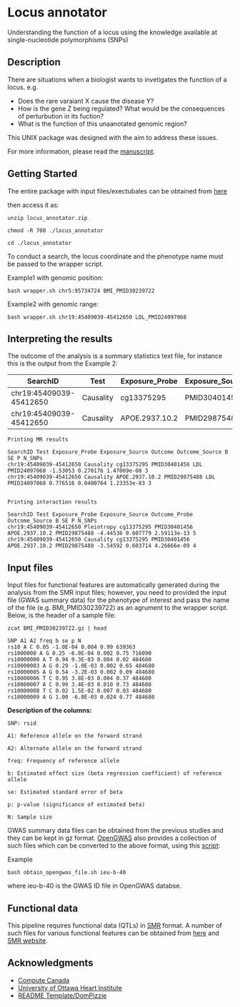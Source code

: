 # Locus annotator

Understanding the function of a locus using the knowledge available at single-nucleotide polymorphisms (SNPs)

## Description

There are situations when a biologist wants to invetigates the function of a locus. e.g.

* Does the rare varaiant X cause the disease Y?
* How is the gene Z being regulated? What would be the consequences of perturbution in its fuction?
* What is the function of this unaanotated genomic region?

This UNIX package was designed with the aim to address these issues.

For more information, please read the [manuscript](https://www.preprints.org/manuscript/202108.0084/v1).

## Getting Started

The entire package with input files/exectubales can be obtained from [here](https://filr.ottawaheart.ca/ssf/s/readFile/share/2454/2372143190551438567/publicLink/locus_annotator.zip)

then access it as:
```
unzip locus_annotator.zip

chmod -R 700 ./locus_annotator

cd ./locus_annotator
```
To conduct a search, the locus coordinate and the phenotype name must be passed to the wrapper script.

Example1 with genomic position:
```
bash wrapper.sh chr5:95734724 BMI_PMID30239722
```


Example2 with genomic range:
```
bash wrapper.sh chr19:45409039-45412650 LDL_PMID24097068
```

## Interpreting the results

The outcome of the analysis is a summary statistics text file, for instance this is the output from the Example 2:

| SearchID                | Test      | Exposure_Probe | Exposure_Source | Outcome | Outcome_Source | B     | SE        | P        | N_SNPs |
|-------------------------|-----------|----------------|-----------------|---------|----------------|-------|-----------|----------|--------|
| chr19:45409039-45412650 | Causality | cg13375295     | PMID30401456    | LDL     | PMID24097068   | -1.53 | 0.270176  | 1.47E-08 | 3      |
| chr19:45409039-45412650 | Causality | APOE.2937.10.2 | PMID29875488    | LDL     | PMID24097068   | 0.78  | 0.0400764 | 1.23E-83 | 3      |

```
Printing MR results

SearchID Test Exposure_Probe Exposure_Source Outcome Outcome_Source B SE P N_SNPs
chr19:45409039-45412650 Causality cg13375295 PMID30401456 LDL PMID24097068 -1.53053 0.270176 1.47069e-08 3
chr19:45409039-45412650 Causality APOE.2937.10.2 PMID29875488 LDL PMID24097068 0.776516 0.0400764 1.23353e-83 3


Printing interaction results

SearchID Test Exposure_Probe Exposure_Source Outcome_Probe Outcome_Source B SE P N_SNPs
chr19:45409039-45412650 Pleiotropy cg13375295 PMID30401456 APOE.2937.10.2 PMID29875488 -4.44536 0.607779 2.59113e-13 5
chr19:45409039-45412650 Causality cg13375295 PMID30401456 APOE.2937.10.2 PMID29875488 -3.54592 0.603714 4.26666e-09 4

```


## Input files

Input files for functional features are automatically generated during the analysis from the SMR input files; however, you need to provided the input file (GWAS summary data) for the phenotype of interest and pass the name of the file (e.g. BMI_PMID30239722) as an agrument to the wrapper script. Below, is the header of a sample file:

```
zcat BMI_PMID30239722.gz | head

SNP A1 A2 freq b se p N
rs10 A C 0.05 -1.0E-04 0.004 0.99 639363
rs1000000 A G 0.25 -6.0E-04 0.002 0.75 716090
rs10000000 A T 0.94 9.3E-03 0.004 0.02 484680
rs10000003 A G 0.29 -1.0E-03 0.002 0.65 484680
rs10000005 A G 0.54 -3.2E-03 0.002 0.09 484680
rs10000006 T C 0.95 3.8E-03 0.004 0.37 484680
rs10000007 A C 0.99 3.4E-03 0.010 0.73 484680
rs10000008 T C 0.02 1.5E-02 0.007 0.03 484680
rs10000009 A G 1.00 -6.8E-03 0.024 0.77 484680
```

**Description of the columns:**
```
SNP: rsid

A1: Reference allele on the forward strand

A2: Alternate allele on the forward strand

freq: Frequency of reference allele

b: Estimated effect size (beta regression coefficient) of reference allele

se: Estimated standard error of beta

p: p-value (significance of estimated beta)

N: Sample size
```

GWAS summary data files can be obtained from the previous studies and they can be kept in gz format. [OpenGWAS](https://gwas.mrcieu.ac.uk/) also provides a collection of such files which can be converted to the above format, using this [script](obtain_opengwas_file.sh):

Example
```
bash obtain_opengwas_file.sh ieu-b-40
```
where ieu-b-40 is the GWAS ID file in OpenGWAS databse.


## Functional data

This pipeline requires functional data (QTLs) in [SMR](https://cnsgenomics.com/software/smr/#DataManagement) format. A number of such files for various functional features can be obtained from [here](https://filr.ottawaheart.ca/ssf/s/readFile/share/1438/6705413317368203034/publicLink/QTL_data.zip) and [SMR website](https://cnsgenomics.com/software/smr/#DataResource).

## Acknowledgments
* [Compute Canada](https://www.computecanada.ca/)
* [University of Ottawa Heart Institute](https://www.ottawaheart.ca/)
* [README Template/DomPizzie](https://gist.github.com/DomPizzie/7a5ff55ffa9081f2de27c315f5018afc)
